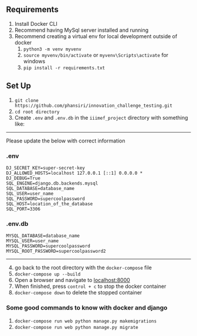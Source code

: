 ## Requirements
1. Install Docker CLI
1. Recommend having MySql server installed and running
2. Recommend creating a virtual env for local development outside of docker
    1. `python3 -m venv myvenv`
    2. `source myvenv/bin/activate`  or `myvenv\Scripts\activate` for windows
    3. `pip install -r requirements.txt`

## Set Up
1. `git clone https://github.com/phansiri/innovation_challenge_testing.git`
2. `cd root directory`
3. Create `.env` and `.env.db` in the `iiimef_project` directory with something like:
---
Please update the below with correct information
### .env
```.dotenv
DJ_SECRET_KEY=super-secret-key
DJ_ALLOWED_HOSTS=localhost 127.0.0.1 [::1] 0.0.0.0 *
DJ_DEBUG=True
SQL_ENGINE=django.db.backends.mysql
SQL_DATABASE=database_name
SQL_USER=user_name
SQL_PASSWORD=supercoolpassword
SQL_HOST=location_of_the_database
SQL_PORT=3306
```
### .env.db
```.dotenv
MYSQL_DATABASE=database_name
MYSQL_USER=user_name
MYSQL_PASSWORD=supercoolpassword
MYSQL_ROOT_PASSWORD=supercoolpassword2
```
---
4. go back to the root directory with the `docker-compose` file
5. `docker-compose up --build`
6. Open a browser and navigate to [localhost:8000](http://localhost:8000/)
7. When finished, press `control + c` to stop the docker container
8. `docker-compose down` to delete the stopped container

### Some good commands to know with docker and django
1. `docker-compose run web python manage.py makemigrations`
2. `docker-compose run web python manage.py migrate`
